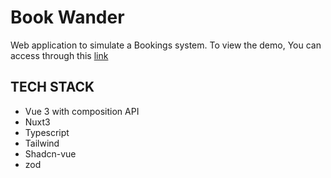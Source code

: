 # Book Wander

Web application to simulate a Bookings system. To view the demo, You can access through this [link](https://book-wander-eight.vercel.app/)

##  TECH STACK

- Vue 3 with composition API
- Nuxt3
- Typescript
- Tailwind
- Shadcn-vue
- zod

